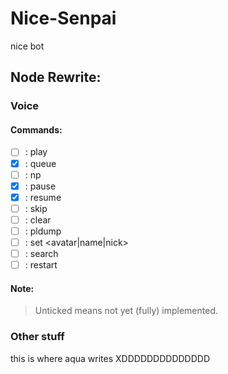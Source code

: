 # Nice-Senpai
nice bot

## Node Rewrite:

### Voice
#### Commands:
- [ ] : play
- [x] : queue
- [ ] : np
- [x] : pause
- [x] : resume
- [ ] : skip
- [ ] : clear
- [ ] : pldump
- [ ] : set <avatar|name|nick>
- [ ] : search
- [ ] : restart
#### Note:
>Unticked means not yet (fully) implemented.


### Other stuff

this is where aqua writes XDDDDDDDDDDDDDD
